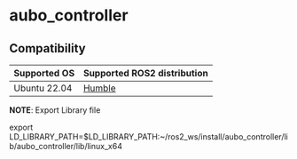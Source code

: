 # aubo_controller


## Compatibility

| **Supported OS**          | **Supported ROS2 distribution**                         |
|---------------------------|---------------------------------------------------------|
| Ubuntu 22.04              | [Humble](https://docs.ros.org/en/humble/index.html) |


**NOTE**: Export Library file

export LD_LIBRARY_PATH=$LD_LIBRARY_PATH:~/ros2_ws/install/aubo_controller/lib/aubo_controller/lib/linux_x64